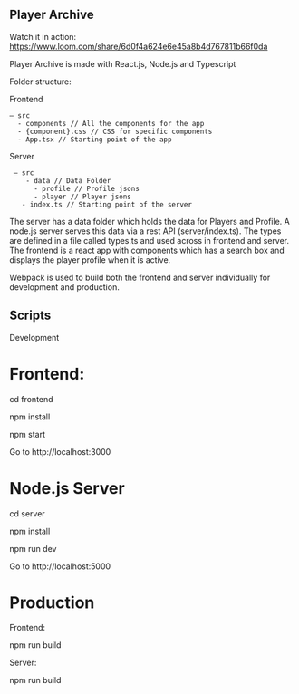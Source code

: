 
## Player Archive

Watch it in action: https://www.loom.com/share/6d0f4a624e6e45a8b4d767811b66f0da

Player Archive is made with React.js, Node.js and Typescript

Folder structure:
  
  Frontend

    — src    
      - components // All the components for the app
      - {component}.css // CSS for specific components
      - App.tsx // Starting point of the app
    
 Server
 
     — src
	    - data // Data Folder 
          - profile // Profile jsons
          - player // Player jsons
       - index.ts // Starting point of the server

The server has a data folder which holds the data for Players and Profile. A node.js server serves this data via a rest API (server/index.ts).
The types are defined in a file called types.ts and used across in frontend and server.
The frontend is a react app with components which has a search box and displays the player profile when it is active.

Webpack is used to build both the frontend and server individually for development and production.
## Scripts

Development

# Frontend:

cd frontend

npm install

npm start

Go to http://localhost:3000

# Node.js Server

cd server

npm install

npm run dev

Go to http://localhost:5000


# Production


Frontend:

npm run build

Server:

npm run build
